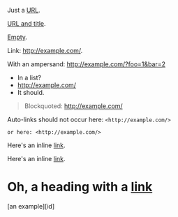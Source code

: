 Just a [URL](/url/).

[URL and title](/url/ "title").

[Empty](<>).

Link: <http://example.com/>.

With an ampersand: <http://example.com/?foo=1&bar=2>

* In a list?
* <http://example.com/>
* It should.

> Blockquoted: <http://example.com/>

Auto-links should not occur here: `<http://example.com/>`

```
or here: <http://example.com/>
```

Here's an inline [link](/script?foo=1&bar=2).

Here's an inline [link](/script?foo=1&bar=2).

# Oh, a heading with a [link](http://example.com)

[an example][id]
